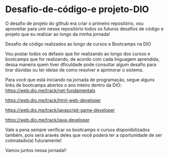 # Desafio-de-código-e projeto-DIO

O desafio de projeto do github era criar o primeiro repositório, vou aproveitar para unir nesse repositório todos os futuros desafios de código e projeto que eu realizar ao longo da minha  jornada!

Desafio de código realizados ao longo de cursos e Bootcamps na DIO

Vou postar todos os defasio que for realizando ao longo dos cursos e bootcamps que for realizando, de acordo com cada linguagem aprendida, 
dessa maneira quem tiver dficuldade pode consultar algum desafio para tirar dúvidas ou ter ideias de como resolver e aprimorar o sistema.


Para você que está iniciando na jornada de programação, segue alguns links de bootcamps abertos o ano inteiro dentro da DIO:
https://web.dio.me/track/net-fundamentals

https://web.dio.me/track/html-web-developer

https://web.dio.me/track/javascript-game-developer

https://web.dio.me/track/java-developer

Vale a pena sempre verificar os bootcamps e cursos disponibilizados também, pois será aravés deles que você poderá ter a oportunidade de ser cotnratado(a) futuramente!

Vamos juntos nessa jornada!!

